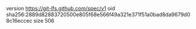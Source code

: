 version https://git-lfs.github.com/spec/v1
oid sha256:2889d82883720500e805f68e566f49a321e371f51a0bad8da9679d08c16eccec
size 506
